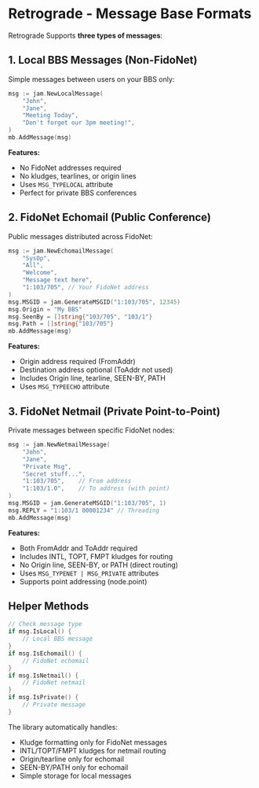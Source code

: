 # Retrograde - Message Base Formats

Retrograde Supports **three types of messages**:

## 1. **Local BBS Messages** (Non-FidoNet)

Simple messages between users on your BBS only:

```go
msg := jam.NewLocalMessage(
    "John",
    "Jane", 
    "Meeting Today",
    "Don't forget our 3pm meeting!",
)
mb.AddMessage(msg)
```

**Features:**

- No FidoNet addresses required
- No kludges, tearlines, or origin lines
- Uses `MSG_TYPELOCAL` attribute
- Perfect for private BBS conferences

## 2. **FidoNet Echomail** (Public Conference)

Public messages distributed across FidoNet:

```go
msg := jam.NewEchomailMessage(
    "SysOp",
    "All",
    "Welcome",
    "Message text here",
    "1:103/705", // Your FidoNet address
)
msg.MSGID = jam.GenerateMSGID("1:103/705", 12345)
msg.Origin = "My BBS"
msg.SeenBy = []string{"103/705", "103/1"}
msg.Path = []string{"103/705"}
mb.AddMessage(msg)
```

**Features:**

- Origin address required (FromAddr)
- Destination address optional (ToAddr not used)
- Includes Origin line, tearline, SEEN-BY, PATH
- Uses `MSG_TYPEECHO` attribute

## 3. **FidoNet Netmail** (Private Point-to-Point)

Private messages between specific FidoNet nodes:

```go
msg := jam.NewNetmailMessage(
    "John",
    "Jane",
    "Private Msg",
    "Secret stuff...",
    "1:103/705",    // From address
    "1:103/1.0",    // To address (with point)
)
msg.MSGID = jam.GenerateMSGID("1:103/705", 1)
msg.REPLY = "1:103/1 00001234" // Threading
mb.AddMessage(msg)
```

**Features:**

- Both FromAddr and ToAddr required
- Includes INTL, TOPT, FMPT kludges for routing
- No Origin line, SEEN-BY, or PATH (direct routing)
- Uses `MSG_TYPENET | MSG_PRIVATE` attributes
- Supports point addressing (node.point)

## Helper Methods

```go
// Check message type
if msg.IsLocal() {
    // Local BBS message
}
if msg.IsEchomail() {
    // FidoNet echomail
}
if msg.IsNetmail() {
    // FidoNet netmail
}
if msg.IsPrivate() {
    // Private message
}
```

The library automatically handles:

- Kludge formatting only for FidoNet messages
- INTL/TOPT/FMPT kludges for netmail routing
- Origin/tearline only for echomail
- SEEN-BY/PATH only for echomail
- Simple storage for local messages
